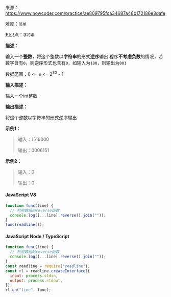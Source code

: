 来源：<https://www.nowcoder.com/practice/ae809795fca34687a48b172186e3dafe>

难度：`简单`

知识点：`字符串`

**描述：**

输入一个**整数**，将这个整数以**字符串**的形式**逆序**输出
程序**不考虑负数**的情况，若数字含有`0`，则逆序形式也含有`0`，如输入为`100`，则输出为`001`

数据范围：0 <= `n` <= 2<sup>30</sup> - 1

**输入描述：**

输入一个int整数

**输出描述：**

将这个整数以字符串的形式逆序输出

**示例1：**

> 输入：1516000
>
> 输出：0006151

**示例2：**

> 输入：0
>
> 输出：0

<!-- tabs:start -->

#### **JavaScript V8**

```javascript
function func(line) {
  // 利用数组的reverse函数
  console.log([...line].reverse().join(""));
}
func(readline());
```

#### **JavaScript Node / TypeScript**

```javascript
function func(line) {
  // 利用数组的reverse函数
  console.log([...line].reverse().join(""));
}
const readline = require("readline");
const rl = readline.createInterface({
  input: process.stdin,
  output: process.stdout,
});
rl.on("line", func);
```

<!-- tabs:end -->
